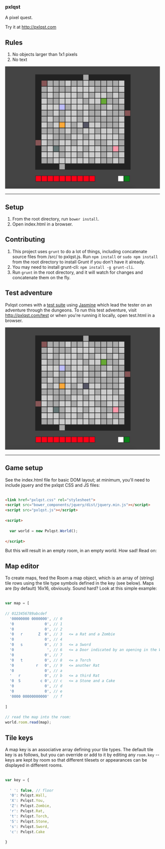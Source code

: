 ### pxlqst

A pixel quest.

Try it at http://pxlqst.com


## Rules

1. No objects larger than 1x1 pixels
2. No text

![demo.png](https://github.com/jywarren/pxlqst/blob/master/demo.png?raw=true)

****

## Setup

1. From the root directory, run `bower install`.
2. Open index.html in a browser.

## Contributing

1. This project uses `grunt` to do a lot of things, including concatenate source files from /src/ to pxlqst.js. Run `npm install` or `sudo npm install` from the root directory to install Grunt if you don't have it already. 
2. You may need to install grunt-cli: `npm install -g grunt-cli`.
3. Run `grunt` in the root directory, and it will watch for changes and concatenate them on the fly.

## Test adventure

Pxlqst comes with a [test suite](https://github.com/jywarren/pxlqst/issues/4) using [Jasmine](https://jasmine.github.io) which lead the tester on an adventure through the dungeons. To run this test adventure, visit http://pxlqst.com/test or when you're running it locally, open test.html in a browser.

![test-adventure.png](https://github.com/jywarren/pxlqst/blob/master/demo.png?raw=true)

****

## Game setup

See the index.html file for basic DOM layout; at minimum, you'll need to include jquery and the pxlqst CSS and JS files:

````html

<link href="pxlqst.css" rel="stylesheet">
<script src="bower_components/jquery/dist/jquery.min.js"></script>
<script src="pxlqst.js"></script>

<script>

  var world = new Pxlqst.World();

</script>

````

But this will result in an empty room, in an empty world. How sad! Read on:

## Map editor

To create maps, feed the Room a map object, which is an array of (string) tile rows using the tile type symbols defined in the key (see below). Maps are (by default) 16x16, obviously. Sound hard? Look at this simple example:

````js

var map = [

// 0123456789abcdef  
  '00000000 0000000', // 0
  '0              0', // 1
  '0              0', // 2
  '0   r       Z  0', // 3   <= a Rat and a Zombie
  '0              0', // 4  
  '0   s          0', // 5   <= a Sword
  '0               ', // 6   <= a Door indicated by an opening in the Wall
  '0              0', // 7  
  '0   t          0', // 8   <= a Torch
  '0          r   0', // 9   <= another Rat
  '0              0', // a  
  '   r           0', // b   <= a third Rat
  '0  S         c 0', // c   <= a Stone and a Cake
  '0              0', // d
  '0              0', // e
  '0000 00000000000'  // f

]

// read the map into the room:
world.room.read(map);

````

## Tile keys

A map key is an associative array defining your tile types. The default tile key is as follows, but you can override or add to it by editing any `room.key` -- keys are kept by room so that different tilesets or appearances can be displayed in different rooms. 

````js

var key = {

  ' ': false, // floor
  '0': Pxlqst.Wall,
  'X': Pxlqst.You,
  'Z': Pxlqst.Zombie,
  'r': Pxlqst.Rat,
  't': Pxlqst.Torch,
  'S': Pxlqst.Stone,
  's': Pxlqst.Sword,
  'c': Pxlqst.Cake

}

````
